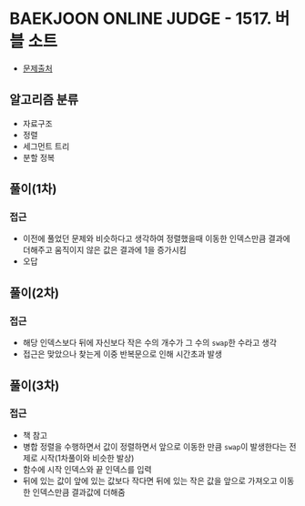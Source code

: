 # BAEKJOON ONLINE JUDGE - 1517. 버블 소트

* [문제출처](https://www.acmicpc.net/problem/1517 "1517. 버블 소트")

## 알고리즘 분류
- 자료구조
- 정렬
- 세그먼트 트리
- 분할 정복

## 풀이(1차)
### 접근
- 이전에 풀었던 문제와 비슷하다고 생각하여 정렬했을때 이동한 인덱스만큼 결과에 더해주고 움직이지 않은 값은 결과에 1을 증가시킴
- 오답

## 풀이(2차)
### 접근
- 해당 인덱스보다 뒤에 자신보다 작은 수의 개수가 그 수의 `swap`한 수라고 생각
- 접근은 맞았으나 찾는게 이중 반복문으로 인해 시간초과 발생

## 풀이(3차)
### 접근
- 책 참고
- 병합 정렬을 수행하면서 값이 정렬하면서 앞으로 이동한 만큼 `swap`이 발생한다는 전제로 시작(1차풀이와 비슷한 발상)
- 함수에 시작 인덱스와 끝 인덱스를 입력
- 뒤에 있는 값이 앞에 있는 값보다 작다면 뒤에 있는 작은 값을 앞으로 가져오고 이동한 인덱스만큼 결과값에 더해줌
